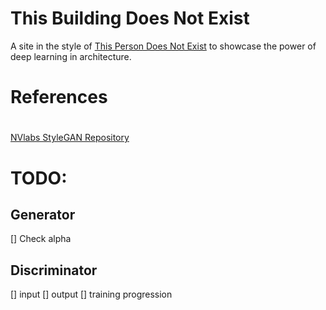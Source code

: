 # This Building Does Not Exist
A site in the style of [This Person Does Not Exist](https://thispersondoesnotexist.com) to showcase the power of deep learning in architecture.

# References
#

[NVlabs StyleGAN Repository](https://github.com/NVlabs/stylegan)

# TODO:

## Generator

[] Check alpha

## Discriminator

[] input
[] output
[] training progression